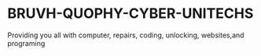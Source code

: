# BRUVH-QUOPHY-CYBER-UNITECHS
Providing you all with computer, repairs, coding, unlocking, websites,and programing
